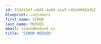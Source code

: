 ```yaml
---
id: 57d415df-eb05-4a94-a1a5-c02ed0003d52
blueprint: customers
first_name: SIMON
last_name: MEDVED
email: simon@medved.in
title: 'SIMON MEDVED'
---
```

